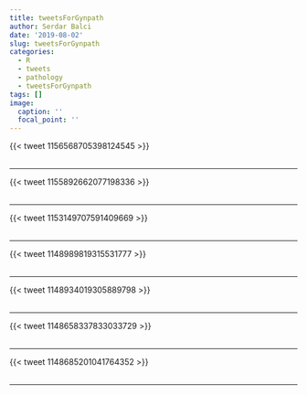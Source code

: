 ```yaml
---
title: tweetsForGynpath
author: Serdar Balci
date: '2019-08-02'
slug: tweetsForGynpath
categories:
  - R
  - tweets
  - pathology
  - tweetsForGynpath
tags: []
image:
  caption: ''
  focal_point: ''
---
```



{{< tweet 1156568705398124545 >}}
<br>
<br>
<hr>
{{< tweet 1155892662077198336 >}}
<br>
<br>
<hr>
{{< tweet 1153149707591409669 >}}
<br>
<br>
<hr>
{{< tweet 1148989819315531777 >}}
<br>
<br>
<hr>
{{< tweet 1148934019305889798 >}}
<br>
<br>
<hr>
{{< tweet 1148658337833033729 >}}
<br>
<br>
<hr>
{{< tweet 1148685201041764352 >}}
<br>
<br>
<hr>
